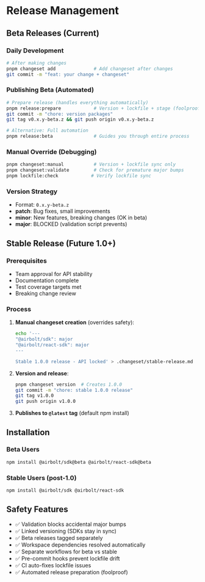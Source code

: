 # Release Management

## Beta Releases (Current)

### Daily Development

```bash
# After making changes
pnpm changeset add              # Add changeset after changes
git commit -m "feat: your change + changeset"
```

### Publishing Beta (Automated)

```bash
# Prepare release (handles everything automatically)
pnpm release:prepare            # Version + lockfile + stage (foolproof)
git commit -m "chore: version packages"
git tag v0.x.y-beta.z && git push origin v0.x.y-beta.z

# Alternative: Full automation
pnpm release:beta               # Guides you through entire process
```

### Manual Override (Debugging)

```bash
pnpm changeset:manual           # Version + lockfile sync only
pnpm changeset:validate         # Check for premature major bumps
pnpm lockfile:check            # Verify lockfile sync
```

### Version Strategy

- Format: `0.x.y-beta.z`
- **patch**: Bug fixes, small improvements
- **minor**: New features, breaking changes (OK in beta)
- **major**: BLOCKED (validation script prevents)

## Stable Release (Future 1.0+)

### Prerequisites

- Team approval for API stability
- Documentation complete
- Test coverage targets met
- Breaking change review

### Process

1. **Manual changeset creation** (overrides safety):

   ```bash
   echo '---
   "@airbolt/sdk": major
   "@airbolt/react-sdk": major
   ---

   Stable 1.0.0 release - API locked' > .changeset/stable-release.md
   ```

2. **Version and release**:

   ```bash
   pnpm changeset version  # Creates 1.0.0
   git commit -m "chore: stable 1.0.0 release"
   git tag v1.0.0
   git push origin v1.0.0
   ```

3. **Publishes to `@latest` tag** (default npm install)

## Installation

### Beta Users

```bash
npm install @airbolt/sdk@beta @airbolt/react-sdk@beta
```

### Stable Users (post-1.0)

```bash
npm install @airbolt/sdk @airbolt/react-sdk
```

## Safety Features

- ✅ Validation blocks accidental major bumps
- ✅ Linked versioning (SDKs stay in sync)
- ✅ Beta releases tagged separately
- ✅ Workspace dependencies resolved automatically
- ✅ Separate workflows for beta vs stable
- ✅ Pre-commit hooks prevent lockfile drift
- ✅ CI auto-fixes lockfile issues
- ✅ Automated release preparation (foolproof)
